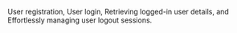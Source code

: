 User registration,
User login,
Retrieving logged-in user details, and
Effortlessly managing user logout sessions.
